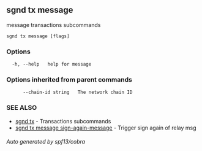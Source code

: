 ## sgnd tx message

message transactions subcommands

```
sgnd tx message [flags]
```

### Options

```
  -h, --help   help for message
```

### Options inherited from parent commands

```
      --chain-id string   The network chain ID
```

### SEE ALSO

* [sgnd tx](sgnd_tx.md)	 - Transactions subcommands
* [sgnd tx message sign-again-message](sgnd_tx_message_sign-again-message.md)	 - Trigger sign again of relay msg

###### Auto generated by spf13/cobra

